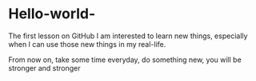 # Hello-world-
The first lesson on GitHub 
I am interested to learn new things, especially when I can use those new things in my real-life. 

From now on, take some time everyday, do something new, you will be stronger and stronger 
